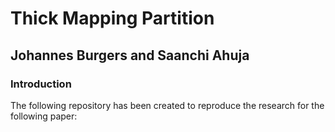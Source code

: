 # Thick Mapping Partition
## Johannes Burgers and Saanchi Ahuja

### Introduction
The following repository has been created to reproduce the research for the following paper:

